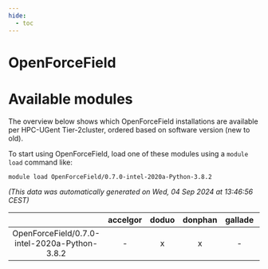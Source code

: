 ```yaml
---
hide:
  - toc
---
```


OpenForceField
==============

# Available modules


The overview below shows which OpenForceField installations are available per HPC-UGent Tier-2cluster, ordered based on software version (new to old).

To start using OpenForceField, load one of these modules using a `module load` command like:

```shell
module load OpenForceField/0.7.0-intel-2020a-Python-3.8.2
```

*(This data was automatically generated on Wed, 04 Sep 2024 at 13:46:56 CEST)*  

| |accelgor|doduo|donphan|gallade|joltik|shinx|skitty|
| :---: | :---: | :---: | :---: | :---: | :---: | :---: | :---: |
|OpenForceField/0.7.0-intel-2020a-Python-3.8.2|-|x|x|-|x|-|x|
